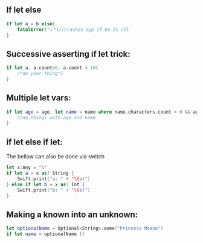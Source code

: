## If let else

```swift
if let a = b else{
	fatalError("💥")//crashes app if be is nil
}

```

## Successive asserting if let trick:

```swift
if let a, a.count>0, a.count < 10{
	/*do your thing*/
}
```


## Multiple let vars:

```swift
if let age = age, let name = name where name.characters.count > 0 && age.characters.count > 0{
	//do things with age and name
}
```

## if let else if let:
The bellow can also be done via switch
```swift
let x:Any = "5"
if let a = x as? String {
    Swift.print("a: " + "\(a)")
} else if let b = x as? Int {
    Swift.print("b: " + "\(b)")
}
```


## Making a known into an unknown:

```swift
let optionalName = Optional<String>.some("Princess Moana")
if let name = optionalName {}
```